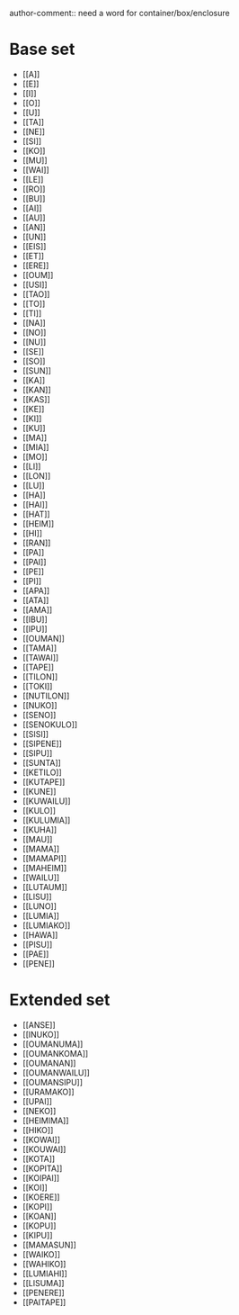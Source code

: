 
<!--
copy from "Sunwai full dictionary automatic"
use ctrl-h -> replace "[ " with "["
use ctrl-p -> bake into "Sunwai full dictionary.baked" (might need to delete the previous file to make it work)
-->

author-comment:: need a word for container/box/enclosure
# **Base set**

- [[A]]
- [[E]]
- [[I]]
- [[O]]
- [[U]]
- [[TA]]
- [[NE]]
- [[SI]]
- [[KO]]
- [[MU]]
- [[WAI]]
- [[LE]]
- [[RO]]
- [[BU]]
- [[AI]]
- [[AU]]
- [[AN]]
- [[UN]]
- [[EIS]]
- [[ET]]
- [[ERE]]
- [[OUM]]
- [[USI]]
- [[TAO]]
- [[TO]]
- [[TI]]
- [[NA]]
- [[NO]]
- [[NU]]
- [[SE]]
- [[SO]]
- [[SUN]]
- [[KA]]
- [[KAN]]
- [[KAS]]
- [[KE]]
- [[KI]]
- [[KU]]
- [[MA]]
- [[MIA]]
- [[MO]]
- [[LI]]
- [[LON]]
- [[LU]]
- [[HA]]
- [[HAI]]
- [[HAT]]
- [[HEIM]]
- [[HI]]
- [[RAN]]
- [[PA]]
- [[PAI]]
- [[PE]]
- [[PI]]
- [[APA]]
- [[ATA]]
- [[AMA]]
- [[IBU]]
- [[IPU]]
- [[OUMAN]]
- [[TAMA]]
- [[TAWAI]]
- [[TAPE]]
- [[TILON]]
- [[TOKI]]
- [[NUTILON]]
- [[NUKO]]
- [[SENO]]
- [[SENOKULO]]
- [[SISI]]
- [[SIPENE]]
- [[SIPU]]
- [[SUNTA]]
- [[KETILO]]
- [[KUTAPE]]
- [[KUNE]]
- [[KUWAILU]]
- [[KULO]]
- [[KULUMIA]]
- [[KUHA]]
- [[MAU]]
- [[MAMA]]
- [[MAMAPI]]
- [[MAHEIM]]
- [[WAILU]]
- [[LUTAUM]]
- [[LISU]]
- [[LUNO]]
- [[LUMIA]]
- [[LUMIAKO]]
- [[HAWA]]
- [[PISU]]
- [[PAE]]
- [[PENE]]
# **Extended set**

- [[ANSE]]
- [[INUKO]]
- [[OUMANUMA]]
- [[OUMANKOMA]]
- [[OUMANAN]]
- [[OUMANWAILU]]
- [[OUMANSIPU]]
- [[URAMAKO]]
- [[UPAI]]
- [[NEKO]]
- [[HEIMIMA]]
- [[HIKO]]
- [[KOWAI]]
- [[KOUWAI]]
- [[KOTA]]
- [[KOPITA]]
- [[KOIPAI]]
- [[KOI]]
- [[KOERE]]
- [[KOPI]]
- [[KOAN]]
- [[KOPU]]
- [[KIPU]]
- [[MAMASUN]]
- [[WAIKO]]
- [[WAHIKO]]
- [[LUMIAHI]]
- [[LISUMA]]
- [[PENERE]]
- [[PAITAPE]]